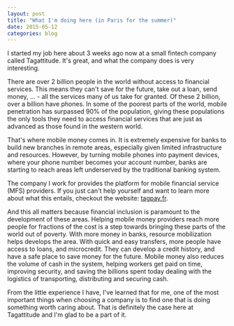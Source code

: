 ```yaml
---
layout: post
title: "What I'm doing here (in Paris for the summer)"
date: 2015-05-12
categories: blog
---
```


I started my job here about 3 weeks ago now at a small fintech company called Tagattitude.  It's great, and what the company does is very interesting.

There are over 2 billion people in the world without access to financial services.  This means they can't save for the future, take out a loan, send money, ... - all the services many of us take for granted.  Of these 2 billion, over a billion have phones.  In some of the poorest parts of the world, mobile penetration has surpassed 90% of the population, giving these populations the only tools they need to access financial services that are just as advanced as those found in the western world.

That's where mobile money comes in.  It is extremely expensive for banks to build new branches in remote areas, especially given limited infrastructure and resources.  However, by turning mobile phones into payment devices, where your phone number becomes your account number, banks are starting to reach areas left underserved by the traditional banking system.

The company I work for provides the platform for mobile financial service (MFS) providers.  If you just can't help yourself and want to learn more about what this entails, checkout the website: [tagpay.fr](http://tagpay.fr).

And this all matters because financial inclusion is paramount to the development of these areas.  Helping mobile money providers reach more people for fractions of the cost is a step towards bringing these parts of the world out of poverty.  With more money in banks, resource mobilization helps develops the area.  With quick and easy transfers, more people have access to loans, and microcredit.  They can develop a credit history, and have a safe place to save money for the future.  Mobile money also reduces the volume of cash in the system, helping workers get paid on time, improving security, and saving the billions spent today dealing with the logistics of transporting, distributing and securing cash.

From the little experience I have, I've learned that for me, one of the most important things when choosing a company is to find one that is doing something worth caring about.  That is definitely the case here at Tagattitude and I'm glad to be a part of it.